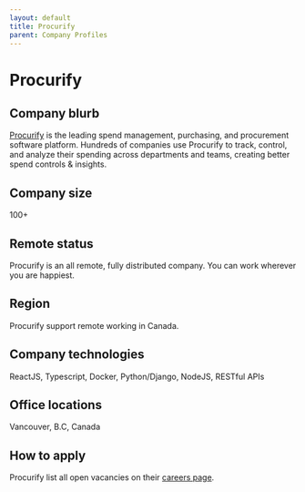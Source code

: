 ```yaml
---
layout: default
title: Procurify
parent: Company Profiles
---
```


# Procurify

## Company blurb

[Procurify](https://procurify.com/) is the leading spend management, purchasing, and procurement software platform. Hundreds of companies use Procurify to track, control, and analyze their spending across departments and teams, creating better spend controls & insights.

## Company size

100+

## Remote status

Procurify is an all remote, fully distributed company. You can work wherever you are happiest.

## Region

Procurify support remote working in Canada.

## Company technologies

ReactJS, Typescript, Docker, Python/Django, NodeJS, RESTful APIs

## Office locations

Vancouver, B.C, Canada

## How to apply

Procurify list all open vacancies on their [careers page](https://www.procurify.com/careers).
